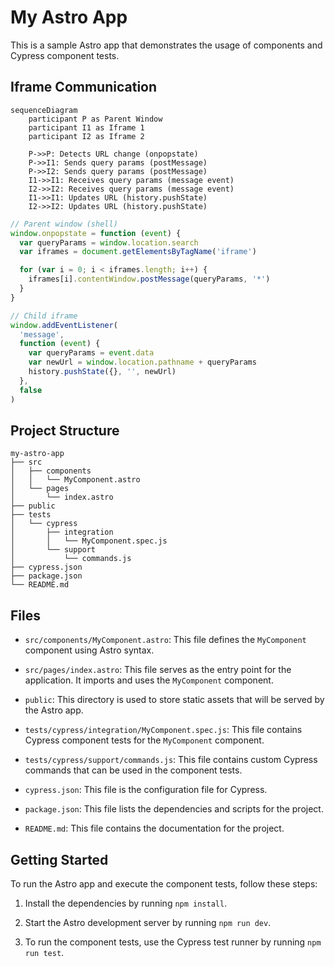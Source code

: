 # My Astro App

This is a sample Astro app that demonstrates the usage of components and Cypress
component tests.

## Iframe Communication

```mermaid
sequenceDiagram
    participant P as Parent Window
    participant I1 as Iframe 1
    participant I2 as Iframe 2

    P->>P: Detects URL change (onpopstate)
    P->>I1: Sends query params (postMessage)
    P->>I2: Sends query params (postMessage)
    I1->>I1: Receives query params (message event)
    I2->>I2: Receives query params (message event)
    I1->>I1: Updates URL (history.pushState)
    I2->>I2: Updates URL (history.pushState)
```

```javascript
// Parent window (shell)
window.onpopstate = function (event) {
  var queryParams = window.location.search
  var iframes = document.getElementsByTagName('iframe')

  for (var i = 0; i < iframes.length; i++) {
    iframes[i].contentWindow.postMessage(queryParams, '*')
  }
}
```

```javascript
// Child iframe
window.addEventListener(
  'message',
  function (event) {
    var queryParams = event.data
    var newUrl = window.location.pathname + queryParams
    history.pushState({}, '', newUrl)
  },
  false
)
```

## Project Structure

```
my-astro-app
├── src
│   ├── components
│   │   └── MyComponent.astro
│   └── pages
│       └── index.astro
├── public
├── tests
│   └── cypress
│       ├── integration
│       │   └── MyComponent.spec.js
│       └── support
│           └── commands.js
├── cypress.json
├── package.json
└── README.md
```

## Files

- `src/components/MyComponent.astro`: This file defines the `MyComponent`
  component using Astro syntax.

- `src/pages/index.astro`: This file serves as the entry point for the
  application. It imports and uses the `MyComponent` component.

- `public`: This directory is used to store static assets that will be served by
  the Astro app.

- `tests/cypress/integration/MyComponent.spec.js`: This file contains Cypress
  component tests for the `MyComponent` component.

- `tests/cypress/support/commands.js`: This file contains custom Cypress
  commands that can be used in the component tests.

- `cypress.json`: This file is the configuration file for Cypress.

- `package.json`: This file lists the dependencies and scripts for the project.

- `README.md`: This file contains the documentation for the project.

## Getting Started

To run the Astro app and execute the component tests, follow these steps:

1. Install the dependencies by running `npm install`.

2. Start the Astro development server by running `npm run dev`.

3. To run the component tests, use the Cypress test runner by running
   `npm run test`.
